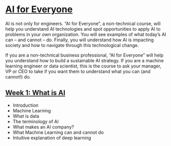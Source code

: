# [AI for Everyone](https://www.coursera.org/learn/ai-for-everyone)
AI is not only for engineers. “AI for Everyone”, a non-technical course, will help you understand AI technologies and spot opportunities to apply AI to problems in your own organization. You will see examples of what today’s AI can – and cannot – do. Finally, you will understand how AI is impacting society and how to navigate through this technological change.

If you are a non-technical business professional, “AI for Everyone” will help you understand how to build a sustainable AI strategy. If you are a machine learning engineer or data scientist, this is the course to ask your manager, VP or CEO to take if you want them to understand what you can (and cannot!) do.

## [Week 1: What is AI](https://github.com/Ryota-Kawamura/AI-for-Everyone/tree/main/Week-1)
- Introduction
- Machine Learning
- What is data
- The terminology of AI
- What makes an AI company?
- What Machine Learning can and cannot do
- Intuitive explanation of deep learning
